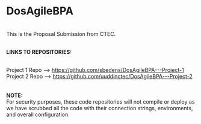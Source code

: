 # DosAgileBPA
<br /> This is the Proposal Submission from CTEC.

<br /><b>LINKS TO REPOSITORIES:</b>
<br />

<br />Project 1 Repo --> https://github.com/sbedens/DosAgileBPA---Project-1
<br />Project 2 Repo --> https://github.com/uuddinctec/DosAgileBPA---Project-2
<br />
<br />
<br /><b>NOTE:</b>
<br />
For security purposes, these code repositories will not compile or deploy as we have scrubbed all the code with their connection strings, environments, and overall configuration.

